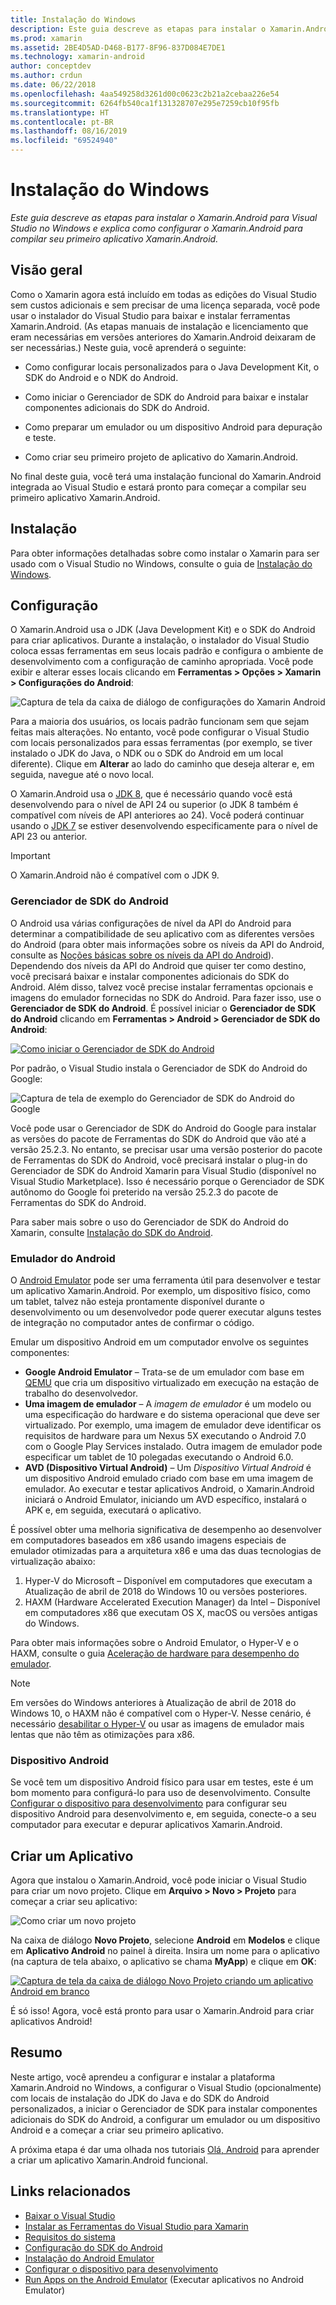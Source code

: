 ```yaml
---
title: Instalação do Windows
description: Este guia descreve as etapas para instalar o Xamarin.Android para Visual Studio no Windows e explica como configurar o Xamarin.Android para compilar seu primeiro aplicativo Xamarin.Android.
ms.prod: xamarin
ms.assetid: 2BE4D5AD-D468-B177-8F96-837D084E7DE1
ms.technology: xamarin-android
author: conceptdev
ms.author: crdun
ms.date: 06/22/2018
ms.openlocfilehash: 4aa549258d3261d00c0623c2b21a2cebaa226e54
ms.sourcegitcommit: 6264fb540ca1f131328707e295e7259cb10f95fb
ms.translationtype: HT
ms.contentlocale: pt-BR
ms.lasthandoff: 08/16/2019
ms.locfileid: "69524940"
---
```

# <a name="windows-installation"></a>Instalação do Windows

_Este guia descreve as etapas para instalar o Xamarin.Android para Visual Studio no Windows e explica como configurar o Xamarin.Android para compilar seu primeiro aplicativo Xamarin.Android._


## <a name="overview"></a>Visão geral

Como o Xamarin agora está incluído em todas as edições do Visual Studio sem custos adicionais e sem precisar de uma licença separada, você pode usar o instalador do Visual Studio para baixar e instalar ferramentas Xamarin.Android.
(As etapas manuais de instalação e licenciamento que eram necessárias em versões anteriores do Xamarin.Android deixaram de ser necessárias.) Neste guia, você aprenderá o seguinte:

- Como configurar locais personalizados para o Java Development Kit, o SDK do Android e o NDK do Android.

- Como iniciar o Gerenciador de SDK do Android para baixar e instalar componentes adicionais do SDK do Android.

- Como preparar um emulador ou um dispositivo Android para depuração e teste.

- Como criar seu primeiro projeto de aplicativo do Xamarin.Android.

No final deste guia, você terá uma instalação funcional do Xamarin.Android integrada ao Visual Studio e estará pronto para começar a compilar seu primeiro aplicativo Xamarin.Android.

## <a name="installation"></a>Instalação

Para obter informações detalhadas sobre como instalar o Xamarin para ser usado com o Visual Studio no Windows, consulte o guia de [Instalação do Windows](~/get-started/installation/windows.md).


## <a name="configuration"></a>Configuração

O Xamarin.Android usa o JDK (Java Development Kit) e o SDK do Android para criar aplicativos. Durante a instalação, o instalador do Visual Studio coloca essas ferramentas em seus locais padrão e configura o ambiente de desenvolvimento com a configuração de caminho apropriada. Você pode exibir e alterar esses locais clicando em **Ferramentas > Opções > Xamarin > Configurações do Android**:

![Captura de tela da caixa de diálogo de configurações do Xamarin Android](windows-images/07-settings.png)

Para a maioria dos usuários, os locais padrão funcionam sem que sejam feitas mais alterações. No entanto, você pode configurar o Visual Studio com locais personalizados para essas ferramentas (por exemplo, se tiver instalado o JDK do Java, o NDK ou o SDK do Android em um local diferente). Clique em **Alterar** ao lado do caminho que deseja alterar e, em seguida, navegue até o novo local.

O Xamarin.Android usa o [JDK 8](https://www.oracle.com/technetwork/java/javase/downloads/jdk8-downloads-2133151.html), que é necessário quando você está desenvolvendo para o nível de API 24 ou superior (o JDK 8 também é compatível com níveis de API anteriores ao 24). Você poderá continuar usando o [JDK 7](https://www.oracle.com/technetwork/java/javase/downloads/jdk7-downloads-1880260.html) se estiver desenvolvendo especificamente para o nível de API 23 ou anterior.

> [!IMPORTANT]
> O Xamarin.Android não é compatível com o JDK 9.


### <a name="android-sdk-manager"></a>Gerenciador de SDK do Android

O Android usa várias configurações de nível da API do Android para determinar a compatibilidade de seu aplicativo com as diferentes versões do Android (para obter mais informações sobre os níveis da API do Android, consulte as [Noções básicas sobre os níveis da API do Android](~/android/app-fundamentals/android-api-levels.md)).
Dependendo dos níveis da API do Android que quiser ter como destino, você precisará baixar e instalar componentes adicionais do SDK do Android. Além disso, talvez você precise instalar ferramentas opcionais e imagens do emulador fornecidas no SDK do Android. Para fazer isso, use o **Gerenciador de SDK do Android**. É possível iniciar o **Gerenciador de SDK do Android** clicando em **Ferramentas > Android > Gerenciador de SDK do Android**:

[![Como iniciar o Gerenciador de SDK do Android](windows-images/08-sdk-manager-sml.png)](windows-images/08-sdk-manager.png#lightbox)

Por padrão, o Visual Studio instala o Gerenciador de SDK do Android do Google:

![Captura de tela de exemplo do Gerenciador de SDK do Android do Google](windows-images/09-google-sdk-manager.png)

Você pode usar o Gerenciador de SDK do Android do Google para instalar as versões do pacote de Ferramentas do SDK do Android que vão até a versão 25.2.3. No entanto, se precisar usar uma versão posterior do pacote de Ferramentas do SDK do Android, você precisará instalar o plug-in do Gerenciador de SDK do Android Xamarin para Visual Studio (disponível no Visual Studio Marketplace). Isso é necessário porque o Gerenciador de SDK autônomo do Google foi preterido na versão 25.2.3 do pacote de Ferramentas do SDK do Android. 

Para saber mais sobre o uso do Gerenciador de SDK do Android do Xamarin, consulte [Instalação do SDK do Android](~/android/get-started/installation/android-sdk.md).

### <a name="android-emulator"></a>Emulador do Android

O [Android Emulator](https://developer.android.com/studio/run/emulator) pode ser uma ferramenta útil para desenvolver e testar um aplicativo Xamarin.Android. Por exemplo, um dispositivo físico, como um tablet, talvez não esteja prontamente disponível durante o desenvolvimento ou um desenvolvedor pode querer executar alguns testes de integração no computador antes de confirmar o código.

Emular um dispositivo Android em um computador envolve os seguintes componentes:

* **Google Android Emulator** &ndash; Trata-se de um emulador com base em [QEMU](https://www.qemu.org/) que cria um dispositivo virtualizado em execução na estação de trabalho do desenvolvedor.
* **Uma imagem de emulador** &ndash; A _imagem de emulador_ é um modelo ou uma especificação do hardware e do sistema operacional que deve ser virtualizado. Por exemplo, uma imagem de emulador deve identificar os requisitos de hardware para um Nexus 5X executando o Android 7.0 com o Google Play Services instalado. Outra imagem de emulador pode especificar um tablet de 10 polegadas executando o Android 6.0.
* **AVD (Dispositivo Virtual Android)** &ndash; Um _Dispositivo Virtual Android_ é um dispositivo Android emulado criado com base em uma imagem de emulador. Ao executar e testar aplicativos Android, o Xamarin.Android iniciará o Android Emulator, iniciando um AVD específico, instalará o APK e, em seguida, executará o aplicativo.

É possível obter uma melhoria significativa de desempenho ao desenvolver em computadores baseados em x86 usando imagens especiais de emulador otimizadas para a arquitetura x86 e uma das duas tecnologias de virtualização abaixo:

1. Hyper-V do Microsoft &ndash; Disponível em computadores que executam a Atualização de abril de 2018 do Windows 10 ou versões posteriores.
2. HAXM (Hardware Accelerated Execution Manager) da Intel &ndash; Disponível em computadores x86 que executam OS X, macOS ou versões antigas do Windows.

Para obter mais informações sobre o Android Emulator, o Hyper-V e o HAXM, consulte o guia [Aceleração de hardware para desempenho do emulador](~/android/get-started/installation/android-emulator/hardware-acceleration.md).

> [!NOTE]
> Em versões do Windows anteriores à Atualização de abril de 2018 do Windows 10, o HAXM não é compatível com o Hyper-V. Nesse cenário, é necessário [desabilitar o Hyper-V](~/android/get-started/installation/android-emulator/troubleshooting.md#disable-hyperv) ou usar as imagens de emulador mais lentas que não têm as otimizações para x86.


<a name="device" />

### <a name="android-device"></a>Dispositivo Android

Se você tem um dispositivo Android físico para usar em testes, este é um bom momento para configurá-lo para uso de desenvolvimento. Consulte [Configurar o dispositivo para desenvolvimento](~/android/get-started/installation/set-up-device-for-development.md) para configurar seu dispositivo Android para desenvolvimento e, em seguida, conecte-o a seu computador para executar e depurar aplicativos Xamarin.Android.


## <a name="create-an-application"></a>Criar um Aplicativo

Agora que instalou o Xamarin.Android, você pode iniciar o Visual Studio para criar um novo projeto. Clique em **Arquivo > Novo > Projeto** para começar a criar seu aplicativo:

![Como criar um novo projeto](windows-images/10-new-project.png)

Na caixa de diálogo **Novo Projeto**, selecione **Android** em **Modelos** e clique em **Aplicativo Android** no painel à direita. Insira um nome para o aplicativo (na captura de tela abaixo, o aplicativo se chama **MyApp**) e clique em **OK**:

[![Captura de tela da caixa de diálogo Novo Projeto criando um aplicativo Android em branco](windows-images/11-first-app-sml.w157.png)](windows-images/11-first-app.w157.png#lightbox)

É só isso! Agora, você está pronto para usar o Xamarin.Android para criar aplicativos Android!


## <a name="summary"></a>Resumo

Neste artigo, você aprendeu a configurar e instalar a plataforma Xamarin.Android no Windows, a configurar o Visual Studio (opcionalmente) com locais de instalação do JDK do Java e do SDK do Android personalizados, a iniciar o Gerenciador de SDK para instalar componentes adicionais do SDK do Android, a configurar um emulador ou um dispositivo Android e a começar a criar seu primeiro aplicativo.

A próxima etapa é dar uma olhada nos tutoriais [Olá, Android](~/android/get-started/hello-android/index.md) para aprender a criar um aplicativo Xamarin.Android funcional.


## <a name="related-links"></a>Links relacionados

- [Baixar o Visual Studio](https://visualstudio.microsoft.com/vs/)
- [Instalar as Ferramentas do Visual Studio para Xamarin](~/get-started/installation/windows.md)
- [Requisitos do sistema](~/cross-platform/get-started/requirements.md)
- [Configuração do SDK do Android](~/android/get-started/installation/android-sdk.md)
- [Instalação do Android Emulator](~/android/get-started/installation/android-emulator/index.md)
- [Configurar o dispositivo para desenvolvimento](~/android/get-started/installation/set-up-device-for-development.md)
- [Run Apps on the Android Emulator](https://developer.android.com/studio/run/emulator#Requirements) (Executar aplicativos no Android Emulator)

